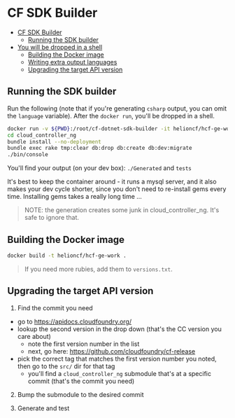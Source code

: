 # CF SDK Builder

<!-- TOC depthFrom:1 depthTo:6 withLinks:1 updateOnSave:1 orderedList:0 -->

- [CF SDK Builder](#cf-sdk-builder)
	- [Running the SDK builder](#running-the-sdk-builder)
- [You will be dropped in a shell](#you-will-be-dropped-in-a-shell)
	- [Building the Docker image](#building-the-docker-image)
	- [Writing extra output languages](#writing-extra-output-languages)
	- [Upgrading the target API version](#upgrading-the-target-api-version)

<!-- /TOC -->

## Running the SDK builder

Run the following (note that if you're generating `csharp` output, you can
omit the `language` variable).
After the `docker run`, you'll be dropped in a shell.

```bash
docker run -v ${PWD}:/root/cf-dotnet-sdk-builder -it helioncf/hcf-ge-work
cd cloud_controller_ng
bundle install --no-deployment
bundle exec rake tmp:clear db:drop db:create db:dev:migrate
./bin/console
```

You'll find your output (on your dev box): `./Generated` and `tests`

It's best to keep the container around - it runs a mysql server, and it also
makes your dev cycle shorter, since you don't need to re-install gems every time.
Installing gems takes a really long time ...

> NOTE: the generation creates some junk in cloud_controller_ng.
> It's safe to ignore that.

## Building the Docker image

```bash
docker build -t helioncf/hcf-ge-work .
```
> If you need more rubies, add them to `versions.txt`.

## Upgrading the target API version

1. Find the commit you need

  - go to https://apidocs.cloudfoundry.org/
  - lookup the second version in the drop down (that's the CC version you care about)
	- note the first version number in the list
	- next, go here: https://github.com/cloudfoundry/cf-release
  - pick the correct tag that matches the first version number you noted, then go to the `src/` dir for that tag
	- you'll find a `cloud_controller_ng` submodule that's at a specific commit (that's the commit you need)

2. Bump the submodule to the desired commit

3. Generate and test
